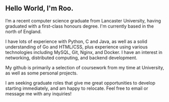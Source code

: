 ## Hello World, I'm Roo.

I’m a recent computer science graduate from Lancaster University, having graduated with a first-class honours degree. I'm currently based in the north of England.

I have lots of experience with Python, C and Java, as well as a solid understanding of Go and HTML/CSS, plus experience using various technologies including MySQL, Git, Nginx, and Docker. I have an interest in networking, distributed computing, and backend development.

My github is primarily a selection of coursework from my time at University, as well as some personal projects. 

I am seeking graduate roles that give me great opportunities to develop starting immediately, and am happy to relocate. Feel free to email or message me with any inquiries!
